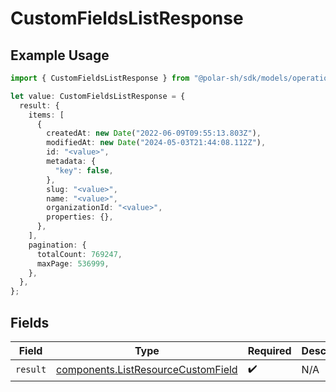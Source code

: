 # CustomFieldsListResponse

## Example Usage

```typescript
import { CustomFieldsListResponse } from "@polar-sh/sdk/models/operations";

let value: CustomFieldsListResponse = {
  result: {
    items: [
      {
        createdAt: new Date("2022-06-09T09:55:13.803Z"),
        modifiedAt: new Date("2024-05-03T21:44:08.112Z"),
        id: "<value>",
        metadata: {
          "key": false,
        },
        slug: "<value>",
        name: "<value>",
        organizationId: "<value>",
        properties: {},
      },
    ],
    pagination: {
      totalCount: 769247,
      maxPage: 536999,
    },
  },
};
```

## Fields

| Field                                                                                    | Type                                                                                     | Required                                                                                 | Description                                                                              |
| ---------------------------------------------------------------------------------------- | ---------------------------------------------------------------------------------------- | ---------------------------------------------------------------------------------------- | ---------------------------------------------------------------------------------------- |
| `result`                                                                                 | [components.ListResourceCustomField](../../models/components/listresourcecustomfield.md) | :heavy_check_mark:                                                                       | N/A                                                                                      |